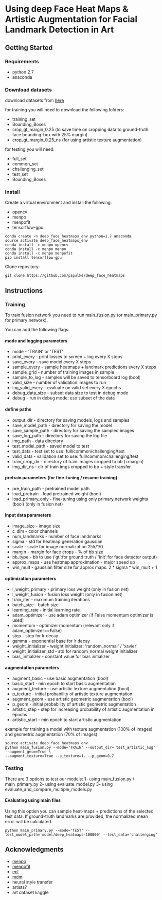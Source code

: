 # Using deep Face Heat Maps & Artistic Augmentation for Facial Landmark Detection in Art

## Getting Started

### Requirements

* python 2.7
* anaconda

### Download datasets

download datasets from [here](https://www.dropbox.com/sh/3r481u61mqd0pso/AAAyuhdUX0tomYdsYtn6QXZfa?dl=0)

for training you will need to download the following folders:
* training_set
* Bounding_Boxes
* crop_gt_margin_0.25 (to save time on cropping data to ground-truth face bounding-box with 25% margin)
* crop_gt_margin_0.25_ns (for using artistic texture augmentation)

for testing you will need:
* full_set
* common_set
* challenging_set
* test_set
* Bounding_Boxes


### Install

Create a virtual environment and install the following:
* opencv
* menpo
* menpofit
* tensorflow-gpu

```
conda create -n deep_face_heatmaps_env python=2.7 anaconda
source activate deep_face_heatmaps_env
conda install -c menpo opencv
conda install -c menpo menpo
conda install -c menpo menpofit
pip install tensorflow-gpu

```

Clone repository:

```
git clone https://github.com/papulke/deep_face_heatmaps
```

## Instructions

### Training

To train fusion network you need to run main_fusion.py (or main_primary.py for primary network).

You can add the following flags:

#### mode and logging parameters
* mode - 'TRAIN' or 'TEST'
* print_every - print losses to screen + log every X steps
* save_every - save model every X steps
* sample_every - sample heatmaps + landmark predictions every X steps
* sample_grid - number of training images in sample
* sample_to_log - samples will be saved to tensorboard log (bool)
* valid_size - number of validation images to run
* log_valid_every - evaluate on valid set every X epochs
* debug_data_size - subset data size to test in debug mode
* debug - run in debug mode: use subset of the data

#### define paths
* output_dir - directory for saving models, logs and samples
* save_model_path - directory for saving the model
* save_sample_path - directory for saving the sampled images
* save_log_path - directory for saving the log file
* img_path - data directory
* test_model_path - saved model to test
* test_data - test set to use: full/common/challenging/test
* valid_data - validation set to use: full/common/challenging/test
* train_crop_dir - directory of train images cropped to bb (+margin)
* img_dir_ns - dir of train imgs cropped to bb + style transfer

#### pretrain parameters (for fine-tuning / resume training)
* pre_train_path - pretrained model path
* load_pretrain - load pretrained weight (bool)
* load_primary_only - fine-tuning using only primary network weights (bool) (only in fusion net)

#### input data parameters
* image_size - image size
* c_dim - color channels
* num_landmarks - number of face landmarks
* sigma - std for heatmap generation gaussian
* scale - scale for image normalization 255/1/0
* margin - margin for face crops - % of bb size
* bb_type - bb to use ('gt':for ground truth / 'init':for face detector output)
* approx_maps - use heatmap approximation - major speed up
* win_mult - gaussian filter size for approx maps: 2 * sigma * win_mult + 1

#### optimization parameters
* l_weight_primary - primary loss weight (only in fusion net)
* l_weight_fusion - fusion loss weight (only in fusion net)
* train_iter - maximum training iterations
* batch_size - batch size
* learning_rate - initial learning rate
* adam_optimizer - use adam optimizer (if False momentum optimizer is used)
* momentum - optimizer momentum (relevant only if adam_optimizer==False)
* step - step for lr decay
* gamma - exponential base for lr decay
* weight_initializer - weight initializer: 'random_normal' / 'xavier'
* weight_initializer_std - std for random_normal weight initializer
* bias_initializer - constant value for bias initializer

#### augmentation parameters
* augment_basic - use basic augmentation (bool)
* basic_start - min epoch to start basic augmentation
* augment_texture - use artistic texture augmentation (bool)
* p_texture - initial probability of artistic texture augmentation
* augment_geom - use artistic geometric augmentation (bool)
* p_geom - initial probability of artistic geometric augmentation
* artistic_step - step for increasing probability of artistic augmentation in epochs
* artistic_start - min epoch to start artistic augmentation


example for training a model with texture augmentation (100% of images) and geometric augmentation (70% of images):
```
source activate deep_face_heatmaps_env
python main_fusion.py --mode='TRAIN' --output_dir='test_artistic_aug' --augment_geom=True \
--augment_texture=True --p_texture=1. --p_geom=0.7
```

### Testing 

There are 3 options to test our models:
1- using main_fusion.py / main_primary.py
2- using evaluate_model.py
3- using evaluate_and_compare_multiple_models.py

#### Evaluating using main files

Using this option you can sample heat-maps + predictions of the selected test data.
If ground-truth landmarks are provided, the normalized mean error will be calculated.

```
python main_primary.py --mode='TEST' --test_model_path='model/deep_heatmaps-100000' --test_data='challenging'
```

## Acknowledgments

* [menpo](https://github.com/menpo/menpo)
* [menpofit](https://github.com/menpo/menpofit)
* [ect](https://github.com/HongwenZhang/ECT-FaceAlignment)
* [mdm](https://github.com/trigeorgis/mdm)
* neural style transfer
* artists?
* art dataset kaggle
